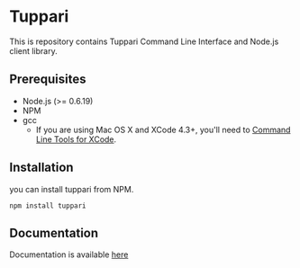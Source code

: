 # Tuppari

This is repository contains Tuppari Command Line Interface and Node.js client library.

## Prerequisites

* Node.js (>= 0.6.19)
* NPM
* gcc
    * If you are using Mac OS X and XCode 4.3+, you'll need to [Command Line Tools for XCode](https://developer.apple.com/downloads).

## Installation

you can install tuppari from NPM.

```
npm install tuppari
```

## Documentation

Documentation is available [here](https://github.com/hakobera/tuppari.com/wiki/index)
